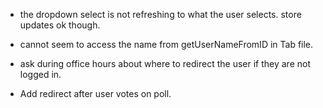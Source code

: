 * the dropdown select is not refreshing to what the user selects. store updates ok though.

* cannot seem to access the name from getUserNameFromID in Tab file.

* ask during office hours about where to redirect the user if they are not logged in.

* Add redirect after user votes on poll.
